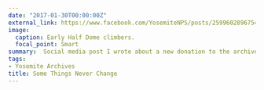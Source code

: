 ```yaml
---
date: "2017-01-30T00:00:00Z"
external_link: https://www.facebook.com/YosemiteNPS/posts/2599602896754643
image:
  caption: Early Half Dome climbers.
  focal_point: Smart
summary:  Social media post I wrote about a new donation to the archives.
tags:
- Yosemite Archives
title: Some Things Never Change
---
```

